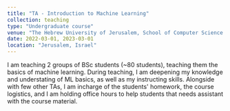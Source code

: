 ```yaml
---
title: "TA - Introduction to Machine Learning"
collection: teaching
type: "Undergraduate course"
venue: "The Hebrew University of Jerusalem, School of Computer Science and Engineering"
date: 2022-03-01, 2023-03-01
location: "Jerusalem, Israel"
---
```


I am teaching 2 groups of BSc students (~80 students), teaching them the basics of machine learning.
During teaching, I am deepening my knowledge and understating of ML basics, as well as my instructing skills.
Alongside with few other TAs, I am incharge of the students' homework, the course logistics, and I am holding office hours to help students that needs assistant with the course material.

